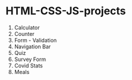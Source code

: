 # HTML-CSS-JS-projects

1. Calculator
2. Counter
3. Form - Validation
4. Navigation Bar
5. Quiz
6. Survey Form
7. Covid Stats
8. Meals
